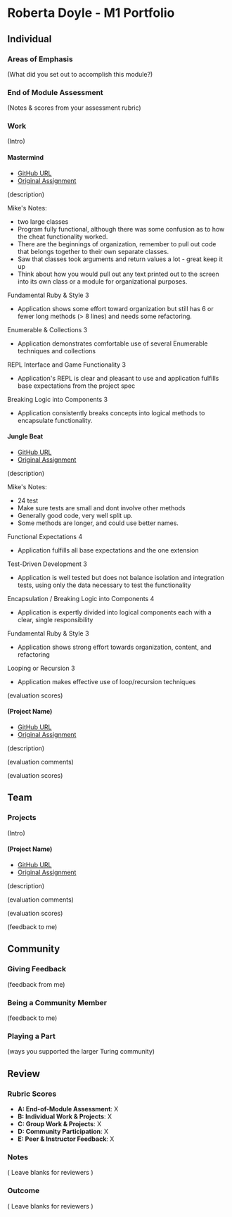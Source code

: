 # Roberta Doyle - M1 Portfolio

## Individual

### Areas of Emphasis

(What did you set out to accomplish this module?)

### End of Module Assessment

(Notes & scores from your assessment rubric)

### Work

(Intro)

#### Mastermind

* [GitHub URL](https://github.com/roscalabrin/mastermind)
* [Original Assignment](https://github.com/turingschool/curriculum/blob/master/source/projects/mastermind.markdown)

(description)

Mike's Notes:

* two large classes
* Program fully functional, although there was some confusion as to how the cheat functionality worked.
* There are the beginnings of organization, remember to pull out code that belongs together to their own separate classes.
* Saw that classes took arguments and return values a lot - great keep it up
* Think about how you would pull out any text printed out to the screen into its own class or a module for organizational purposes.

Fundamental Ruby & Style                3
* Application shows some effort toward organization but still has 6 or fewer long methods (> 8 lines) and needs some refactoring.

Enumerable & Collections                3
* Application demonstrates comfortable use of several Enumerable techniques and collections

REPL Interface and Game Functionality   3
* Application's REPL is clear and pleasant to use and application fulfills base expectations from the project spec

Breaking Logic into Components          3
* Application consistently breaks concepts into logical methods to encapsulate functionality.

#### Jungle Beat

* [GitHub URL]()
* [Original Assignment](https://github.com/turingschool/curriculum/blob/master/source/projects/jungle_beat.markdown)

(description)

Mike's Notes:

* 24 test
* Make sure tests are small and dont involve other methods
* Generally good code, very well split up.
* Some methods are longer, and could use better names.

Functional Expectations                         4
* Application fulfills all base expectations and the one extension

Test-Driven Development                         3
* Application is well tested but does not balance isolation and integration tests, using only the data necessary to test the functionality

Encapsulation / Breaking Logic into Components  4
* Application is expertly divided into logical components each with a clear, single responsibility

Fundamental Ruby & Style                        3
* Application shows strong effort towards organization, content, and refactoring

Looping or Recursion                            3
* Application makes effective use of loop/recursion techniques

(evaluation scores)

#### (Project Name)

* [GitHub URL]()
* [Original Assignment]()

(description)

(evaluation comments)

(evaluation scores)

## Team

### Projects

(Intro)

#### (Project Name)

* [GitHub URL]()
* [Original Assignment]()

(description)

(evaluation comments)

(evaluation scores)

(feedback to me)

## Community

### Giving Feedback

(feedback from me)

### Being a Community Member

(feedback to me)

### Playing a Part

(ways you supported the larger Turing community)

## Review

### Rubric Scores

* **A: End-of-Module Assessment**: X
* **B: Individual Work & Projects**: X
* **C: Group Work & Projects**: X
* **D: Community Participation**: X
* **E: Peer & Instructor Feedback**: X

### Notes

( Leave blanks for reviewers )

### Outcome

( Leave blanks for reviewers )
